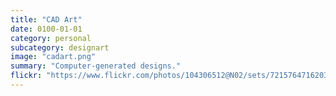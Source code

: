 ```yaml
---
title: "CAD Art"
date: 0100-01-01
category: personal
subcategory: designart
image: "cadart.png"
summary: "Computer-generated designs."
flickr: "https://www.flickr.com/photos/104306512@N02/sets/72157647162032984/"
---
```

